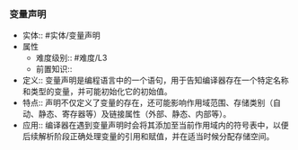 ###  变量声明 
- 实体:: #实体/变量声明 
- 属性
	- 难度级别:: #难度/L3 
	- 前置知识::
- 定义:: 变量声明是编程语言中的一个语句，用于告知编译器存在一个特定名称和类型的变量，并可能初始化它的初始值。
- 特点:: 声明不仅定义了变量的存在，还可能影响作用域范围、存储类别（自动、静态、寄存器等）及链接属性（外部、静态、内部等）。
- 应用::  编译器在遇到变量声明时会将其添加至当前作用域内的符号表中，以便后续解析阶段正确处理变量的引用和赋值，并在适当时候分配存储空间。